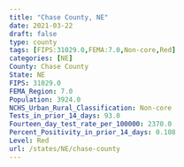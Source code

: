 ```yaml
---
title: "Chase County, NE"
date: 2021-03-22
draft: false
type: county
tags: [FIPS:31029.0,FEMA:7.0,Non-core,Red]
categories: [NE]
County: Chase County
State: NE
FIPS: 31029.0
FEMA_Region: 7.0
Population: 3924.0
NCHS_Urban_Rural_Classification: Non-core
Tests_in_prior_14_days: 93.0
Fourteen_day_test_rate_per_100000: 2370.0
Percent_Positivity_in_prior_14_days: 0.108
Level: Red
url: /states/NE/chase-county
---
```



